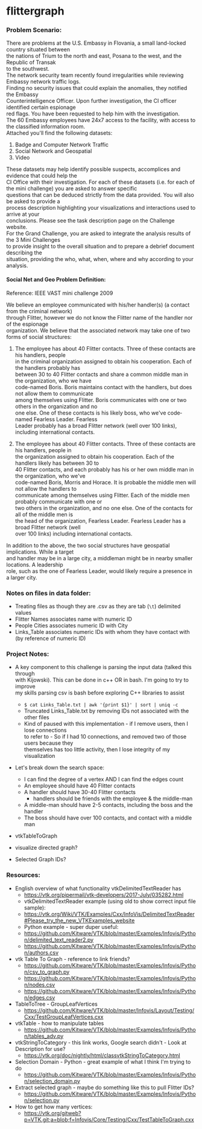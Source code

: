 # flittergraph

### Problem Scenario:
There are problems at the U.S. Embassy in Flovania, a small land-locked country situated between \
the nations of Trium to the north and east, Posana to the west, and the Republic of Transak \
to the southwest.  
The network security team recently found irregularities while reviewing Embassy network traffic logs. \
Finding no security issues that could explain the anomalies, they notified the Embassy \
Counterintelligence Officer.  Upon further investigation, the CI officer identified certain espionage \
red flags.  You have been requested to help him with the investigation.  
The 60 Embassy employees have 24x7 access to the facility, with access to the classified information room.   
Attached you'll find the following datasets:
1.  Badge and Computer Network Traffic
2.  Social Network and Geospatial
3.  Video 

These datasets may help identify possible suspects, accomplices and evidence that could help the  \
CI Office with their investigation.
For each of these datasets (i.e. for each of the mini challenge) you are asked to answer specific \
questions that can be deduced strictly from the data provided. You will also be asked to provide a \
process description highlighting your visualizations and interactions used to arrive at your \
conclusions. Please see the task description page on the Challenge website.  
For the Grand Challenge, you are asked to integrate the analysis results of the 3 Mini Challenges \
to provide insight to the overall situation and to prepare a debrief document describing the \
situation, providing the who, what, when, where and why according to your analysis.

#### Social Net and Geo Problem Definition:
Reference: IEEE VAST mini challenge 2009
		
We believe an employee communicated with his/her handler(s) (a contact from the criminal network) \
through Flitter, however we do not know the Flitter name of the handler nor of the espionage \
organization. We believe that the associated network may take one of two forms of social structures:

1. The employee has about 40 Flitter contacts. Three of these contacts are his handlers, people \
in the criminal organization assigned to obtain his cooperation. Each of the handlers probably has \
between 30 to 40 Flitter contacts and share a common middle man in the organization, who we have \
code-named Boris. Boris maintains contact with the handlers, but does not allow them to communicate \
among themselves using Flitter. Boris communicates with one or two others in the organization and no \
one else. One of these contacts is his likely boss, who we've code­named Fearless Leader. Fearless \
Leader probably has a broad Flitter network (well over 100 links), including international contacts.

2. The employee has about 40 Flitter contacts. Three of these contacts are his handlers, people in \
the organization assigned to obtain his cooperation. Each of the handlers likely has between 30 to \
40 Flitter contacts, and each probably has his or her own middle man in the organization, who we've \
code-named Boris, Morris and Horace. It is probable the middle men will not allow the handlers to \
communicate among themselves using Flitter. Each of the middle men probably communicate with one or \
two others in the organization, and no one else. One of the contacts for all of the middle men is \
the head of the organization, Fearless Leader. Fearless Leader has a broad Flitter network (well \
over 100 links) including international contacts.

In addition to the above, the two social structures have geospatial implications. While a target \
and handler may be in a large city, a middleman might be in nearby smaller locations. A leadership \
role, such as the one of Fearless Leader, would likely require a presence in a larger city.


### Notes on files in data folder:
* Treating files as though they are .csv as they are tab (`\t`) delimited values
* Flitter Names associates name with numeric ID
* People Cities associates numeric ID with City
* Links_Table associates numeric IDs with whom they have contact with (by reference of numeric ID)

### Project Notes:
* A key component to this challenge is parsing the input data (talked this through \
with Kijowski).  This can be done in c++ OR in bash.  I'm going to try to improve \
my skills parsing csv is bash before exploring C++ libraries to assist
  * `$ cat Links_Table.txt | awk '{print $1}' | sort | uniq -c`
  * Truncated Links_Table.txt by removing IDs not associated with the other files
  * Kind of paused with this implementation - if I remove users, then I lose connections \
  to refer to - So if I had 10 connections, and removed two of those users because they \
  themselves has too little activity, then I lose integrity of my visualization
* Let's break down the search space:
  * I can find the degree of a vertex AND I can find the edges count
  * An employee should have 40 Flitter contacts
  * A handler should have  30-40 Flitter contacts 
    * handlers should be friends with the employee & the middle-man
  * A middle-man should have 2-5 contacts, including the boss and the handler
  * The boss should have over 100 contacts, and contact with a middle man

* vtkTableToGraph
* visualize directed graph?
* Selected Graph IDs?

### Resources:
* English overview of what functionality vtkDelimitedTextReader has
  * https://vtk.org/pipermail/vtk-developers/2017-July/035282.html
  * vtkDelimitedTextReader example (using old to show correct input file sample):
  * https://vtk.org/Wiki/VTK/Examples/Cxx/InfoVis/DelimitedTextReader#Please_try_the_new_VTKExamples_website
  * Python example - super duper useful:
  * https://github.com/Kitware/VTK/blob/master/Examples/Infovis/Python/delimited_text_reader2.py
  * https://github.com/Kitware/VTK/blob/master/Examples/Infovis/Python/authors.csv
* vtk Table To Graph - reference to link friends?
  * https://github.com/Kitware/VTK/blob/master/Examples/Infovis/Python/csv_to_graph.py
  * https://github.com/Kitware/VTK/blob/master/Examples/Infovis/Python/nodes.csv
  * https://github.com/Kitware/VTK/blob/master/Examples/Infovis/Python/edges.csv
* TableToTree - GroupLeafVertices
  * https://github.com/Kitware/VTK/blob/master/Infovis/Layout/Testing/Cxx/TestGroupLeafVertices.cxx
* vtkTable - how to manipulate tables
  * https://github.com/Kitware/VTK/blob/master/Examples/Infovis/Python/tables_adv.py
* vtkStringToCategory - this link works, Google search didn't - Look at Description for use?
  * https://vtk.org/doc/nightly/html/classvtkStringToCategory.html
* Selection Domain - Python - great example of what I think I'm trying to do
  * https://github.com/Kitware/VTK/blob/master/Examples/Infovis/Python/selection_domain.py
* Extract selected graph - maybe do something like this to pull Flitter IDs?
  * https://github.com/Kitware/VTK/blob/master/Examples/Infovis/Python/selection.py
* How to get how many vertices:
  * https://vtk.org/gitweb?p=VTK.git;a=blob;f=Infovis/Core/Testing/Cxx/TestTableToGraph.cxx
